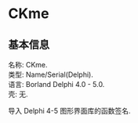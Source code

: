 # CKme

## 基本信息

名称: CKme.  
类型: Name/Serial(Delphi).  
语言: Borland Delphi 4.0 - 5.0.  
壳: 无.

导入 Delphi 4-5 图形界面库的函数签名.  
